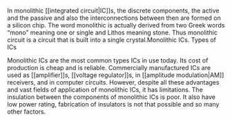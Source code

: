 In monolithic [[integrated circuit|IC]]s, the discrete components, the active and the passive and also the interconnections between then are formed on a silicon chip. The word monolithic is actually derived from two Greek words “mono” meaning one or single and Lithos meaning stone. Thus monolithic circuit is a circuit that is built into a single crystal.Monolithic ICs. Types of ICs

Monolithic ICs are the most common types ICs in use today. Its cost of production is cheap and is reliable. Commercially manufactured ICs are used as [[amplifier]]s, [[voltage regulator]]s, in [[amplitude modulation|AM]] receivers, and in computer circuits. However, despite all these advantages and vast fields of application of monolithic ICs, it has limitations. The insulation between the components of monolithic ICs is poor. It also have low power rating, fabrication of insulators is not that possible and so many other factors.